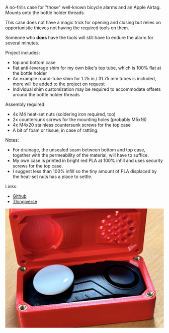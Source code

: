 A no-frills case for "those" well-known bicycle alarms and an Apple Airtag. Mounts onto the bottle holder threads.

This case does not have a magic trick for opening and closing but relies on opportunistic thieves not having the required tools on them. 

Someone who **does** have the tools will still have to endure the alarm for several minutes.

Project includes:

- top and bottom case
- flat anti-leverage shim for my own bike's top tube, which is 100% flat at the bottle holder
- An example round-tube shim for 1.25 in / 31.75 mm tubes is included, more will be added to the project on request
- Individual shim customization may be required to accommodate offsets around the bottle holder threads

Assembly required:

- 4x M4 heat-set nuts (soldering iron required, too)
- 2x countersunk screws for the mounting holes (probably M5x16)
- 4x M4x20 stainless countersunk screws for the top case
- A bit of foam or tissue, in case of rattling.

Notes:

- For drainage, the unsealed seam between bottom and top case, together with the permeability of the material, will have to suffice.
- My own case is printed in bright red PLA at 100% infill and uses security screws for the top case.
- I suggest less than 100% infill so the tiny amount of PLA displaced by the heat-set nuts has a place to settle.

Links:

- [Github](https://github.com/mschmitt/bicycle-alarm-airtag)
- [Thingiverse](https://www.thingiverse.com/thing:5842363)

![](pics/IMG_0991.JPG)
